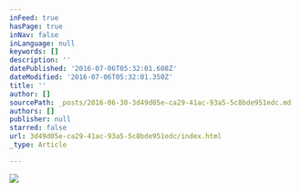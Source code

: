 ```yaml
---
inFeed: true
hasPage: true
inNav: false
inLanguage: null
keywords: []
description: ''
datePublished: '2016-07-06T05:32:01.608Z'
dateModified: '2016-07-06T05:32:01.350Z'
title: ''
author: []
sourcePath: _posts/2016-06-30-3d49d05e-ca29-41ac-93a5-5c8bde951edc.md
authors: []
publisher: null
starred: false
url: 3d49d05e-ca29-41ac-93a5-5c8bde951edc/index.html
_type: Article

---
```

![](https://the-grid-user-content.s3-us-west-2.amazonaws.com/d8de884e-1436-4407-9cf9-16952b196626.jpg)